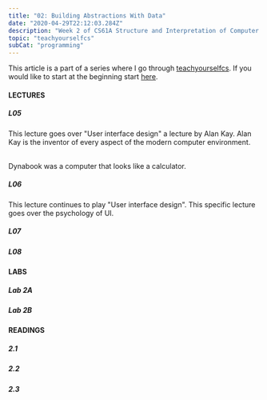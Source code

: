 ```yaml
---
title: "02: Building Abstractions With Data"
date: "2020-04-29T22:12:03.284Z"
description: "Week 2 of CS61A Structure and Interpretation of Computer Programs"
topic: "teachyourselfcs"
subCat: "programming"
---
```

This article is a part of a series where I go through [teachyourselfcs](https://teachyourselfcs.com/).
If you would like to start at the beginning start [here](http://localhost:8000/teachyourselfcs/programming/00:getting-started/).

#### LECTURES
##### L05
This lecture goes over "User interface design" a lecture by Alan Kay. Alan Kay is the inventor of every aspect of the modern computer environment.
<br>
<br>

Dynabook was a computer that looks like a calculator.

##### L06
This lecture continues to play "User interface design". This specific lecture goes over the psychology of UI.
##### L07
##### L08

#### LABS
##### Lab 2A
##### Lab 2B

#### READINGS
##### 2.1
##### 2.2
##### 2.3


